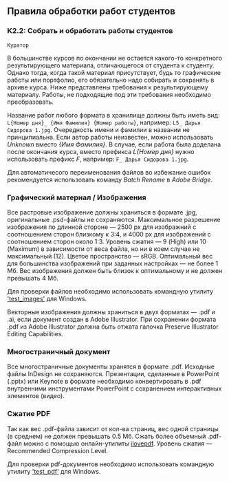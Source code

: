 ## Правила обработки работ студентов
### K2.2: Собрать и обработать работы студентов 
`Куратор`

В большинстве курсов по окончании не остается какого-то конкретного результирующего материала, отличающегося от студента к студенту. Однако тогда, когда такой материал присутствует, будь то графические работы или портфолио, его обязательно надо собирать и сохранять в архиве курса. Ниже представлены требования к результирующему материалу. Работы, не подходящие под эти требования необходимо преобразовать.

Название работ любого формата в хранилище должны быть иметь вид: `L{Номер дня}_ {Имя Фамилия} {Номер работы}`, например: `L5_ Дарья Сидорова 1.jpg`. Очередность имени и фамилии в названии не принципиальна. Если автор работы неизвестен, можно использовать *Unknown* вместо *{Имя Фамилия}*. В случае, если работа была доделана после окончания курса, вместо префикса *L{Номер дня}* нужно использовать префикс *F*, например: `F_ Дарья Сидорова 1.jpg`.

Для автоматичесого переименования файлов во избежание ошибок рекомендуется использовать команду *Batch Rename* в *Adobe Bridge*.

### Графический материал / Изображения

Все растровые изображение должны храниться в формате .jpg, оригинальные .psd-файлы не сохраняются. Максимальное разрешение изображения по длинной стороне — 2500 px для изображний с соотношением сторон близкому к 3:4, и 4000 px для изображений с соотношением сторон около 1:3. Уровень сжатия — 9 (High) или 10 (Maximum) в зависимости от веса файла, но ни в коем случае не максимальный (12). Цветое пространство — sRGB. Оптимальный вес для большинства изображений при заданных настройках — не более 1 Мб. Вес изображения должен быть близок к оптимальному и не должен превышать 4&nbsp;Мб.

Для проверки файлов необходимо использовать командную утилиту ['test_images'](https://s3.eu-central-1.amazonaws.com/softculture/exports/zip/test_images.zip) для Windows.

Векторные изображения должны храниться в двух форматах — .pdf и .ai, если документ создан в Adobe Illustrator. При сохранении формата .pdf из Adobe Illustrator должна быть отжата галочка Preserve Illustrator Editing Capabilities.

### Многостраничный документ

Все многостраничные документы хранятся в формате .pdf. Исходные файлы InDesign не сохраняются. Презентации, сделанные в PowerPoint (.pptx) или Keynote в формате необходимо конвертировать в .pdf внутренними инструментами PowerPoint с сохранением интерактивных элементов (видео).

### Сжатие PDF

Так как вес .pdf-файла зависит от кол-ва страниц, вес одной страницы (в среднем) не должен превышать 0.5 Мб. Сжать более объемный .pdf-файл можно с помощью онлайн-утилиты [ilovepdf](http://www.ilovepdf.com/compress_pdf). Уровень сжатия — Recommended Compression Level.

Для проверки pdf-документов необходимо использовать командную утилиту ['test_pdf'](https://s3.eu-central-1.amazonaws.com/softculture/exports/zip/test_pdf.zip) для Windows.
